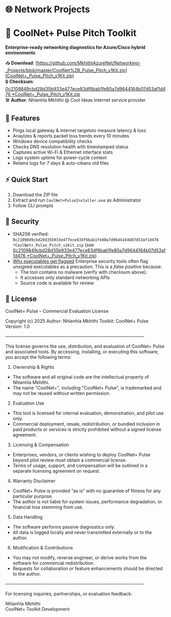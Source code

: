 # 🌐 Network Projects
# 🔌 CoolNet+ Pulse Pitch Toolkit
**Enterprise-ready networking diagnostics for Azure/Cisco hybrid environments**

📥 **Download**: [https://github.com/MkhithiAzureNet/Networking-_Projects/blob/master/CoolNet%2B_Pulse_Pitch_v1Kit.zip](CoolNet+_Pulse_Pitch_v1Kit.zip)  
🔒 **Checksum**: [0c2109849cbd28d35b933e477ece83df6bab1fe80a7d9644164b07d53af1d476 *CoolNet+_Pulse_Pitch_v1Kit.zip](checksum.txt)  
🛠️ **Author**: Nhlanhla Mkhithi @ Cool Ideas Internet service provider

## 🚀 Features
- Pings local gateway & internet targetsto measure latency & loss
- Anaylzes & reports packet loss trends every 10 minutes
- Windows device compatibility checks
- Checks DNS resolution health with timestamped status
- Captures active Wi-Fi & Ethernet interface stats
- Logs system uptime for power-cycle context
- Retains logs for 7 days & auto-cleans old files 


## ⚡ Quick Start
1. Download the ZIP file
2. Extract and run `CoolNet+PulseInstaller.exe` as Administrator
3. Follow CLI prompts

## 🔐 Security
- SHA256 verified: `0c2109849cbd28d35b933e477ece83df6bab1fe80a7d9644164b07d53af1d476 *CoolNet+_Pulse_Pitch_v1Kit.zip` (see [0c2109849cbd28d35b933e477ece83df6bab1fe80a7d9644164b07d53af1d476 *CoolNet+_Pulse_Pitch_v1Kit.zip](checksum.txt))
- [Why executables get flagged](#)
 Enterprise security tools often flag unsigned executables as a precaution. This is a *false positive* because:  
  - The tool contains no malware (verify with checksum above).  
  - It accesses only standard networking APIs  
  - Source code is available for review

## 📜 License
CoolNet+ Pulse – Commercial Evaluation License

Copyright (c) 2025
Author: Nhlanhla Mkhithi
Toolkit: CoolNet+ Pulse
Version: 1.0

────────────────────────────────────────────

This license governs the use, distribution, and evaluation of CoolNet+ Pulse and associated tools. By accessing, installing, or executing this software, you accept the following terms:

1. Ownership & Rights
- The software and all original code are the intellectual property of Nhlanhla Mkhithi.
- The name "CoolNet+", including "CoolNet+ Pulse", is trademarked and may not be reused without written permission.

2. Evaluation Use
- This tool is licensed for internal evaluation, demonstration, and pilot use only.
- Commercial deployment, resale, redistribution, or bundled inclusion in paid products or services is strictly prohibited without a signed license agreement.

3. Licensing & Compensation
- Enterprises, vendors, or clients wishing to deploy CoolNet+ Pulse beyond pilot review must obtain a commercial license.
- Terms of usage, support, and compensation will be outlined in a separate licensing agreement on request.

4. Warranty Disclaimer
- CoolNet+ Pulse is provided “as is” with no guarantee of fitness for any particular purpose.
- The author is not liable for system issues, performance degradation, or financial loss stemming from use.

5. Data Handling
- The software performs passive diagnostics only.
- All data is logged locally and never transmitted externally or to the author.

6. Modification & Contributions
- You may not modify, reverse engineer, or derive works from the software for commercial redistribution.
- Requests for collaboration or feature enhancements should be directed to the author.

────────────────────────────────────────────

For licensing inquiries, partnerships, or evaluation feedback:

Nhlanhla Mkhithi  
CoolNet+ Toolkit Development  


